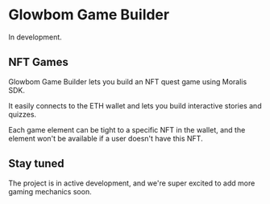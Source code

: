 # Glowbom Game Builder

In development.

## NFT Games

Glowbom Game Builder lets you build an NFT quest game using Moralis SDK.

It easily connects to the ETH wallet and lets you build interactive stories and quizzes.

Each game element can be tight to a specific NFT in the wallet, and the element won't be available if a user doesn't have this NFT.

## Stay tuned

The project is in active development, and we're super excited to add more gaming mechanics soon.
